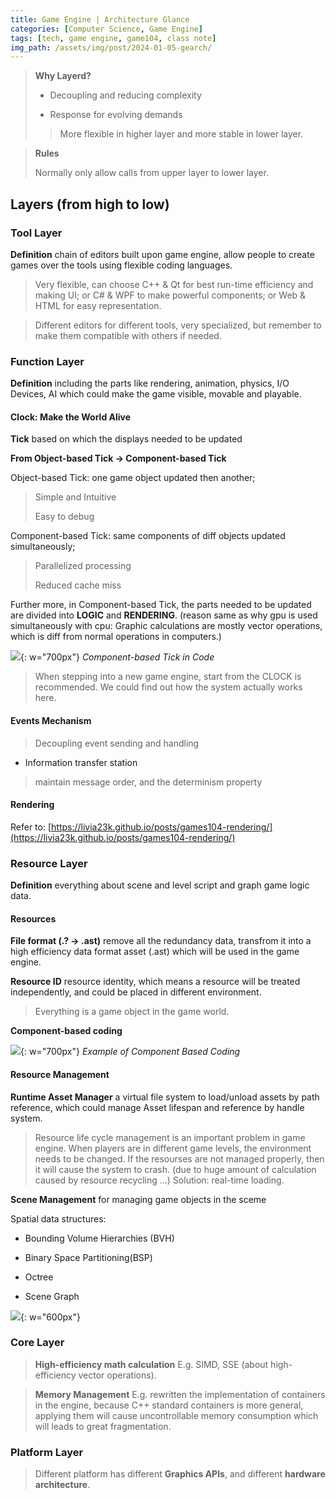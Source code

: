 ```yaml
---
title: Game Engine | Architecture Glance
categories: [Computer Science, Game Engine]
tags: [tech, game engine, game104, class note]
img_path: /assets/img/post/2024-01-05-gearch/
---
```



> **Why Layerd?**
>
> - Decoupling and reducing complexity
> 
> - Response for evolving demands
> 
> > More flexible in higher layer and more stable in lower layer.

> **Rules**
>
> Normally only allow calls from upper layer to lower layer.



## Layers (from high to low)


### Tool Layer

**Definition** chain of editors built upon game engine, allow people to create games over the tools using flexible coding languages.

> Very flexible, can choose C++ & Qt for best run-time efficiency and making UI; or C# & WPF to make powerful components; or Web & HTML for easy representation.

> Different editors for different tools, very specialized, but remember to make them compatible with others if needed.


### Function Layer

**Definition** including the parts like rendering, animation, physics, I/O Devices, AI which could make the game visible, movable and playable.

#### Clock: Make the World Alive

**Tick** based on which the displays needed to be updated

**From Object-based Tick -> Component-based Tick**

Object-based Tick: one game object updated then another;

> Simple and Intuitive
>
> Easy to debug

Component-based Tick: same components of diff objects updated simultaneously;

> Parallelized processing
>
> Reduced cache miss

Further more, in Component-based Tick, the parts needed to be updated are divided into **LOGIC** and **RENDERING**. (reason same as why gpu is used simultaneously with cpu: Graphic calculations are mostly vector operations, which is diff from normal operations in computers.)

![](tick.png){: w="700px"}
_Component-based Tick in Code_

> When stepping into a new game engine, start from the CLOCK is recommended. We could find out how the system actually works here.

#### Events Mechanism

> Decoupling event sending and handling

- Information transfer station

> maintain message order, and the determinism property


#### Rendering

Refer to: [https://livia23k.github.io/posts/games104-rendering/](https://livia23k.github.io/posts/games104-rendering/)


### Resource Layer

**Definition** everything about scene and level script and graph game logic data.

#### Resources

**File format (.? -> .ast)** remove all the redundancy data, transfrom it into a high efficiency data format asset (.ast) which will be used in the game engine.

**Resource ID** resource identity, which means a resource will be treated independently, and could be placed in different environment.

> Everything is a game object in the game world.

**Component-based coding**

![](cbc.png){: w="700px"}
_Example of Component Based Coding_

#### Resource Management

**Runtime Asset Manager** a virtual file system to load/unload assets by path reference, which could manage Asset lifespan and reference by handle system.

> Resource life cycle management is an important problem in game engine. When players are in different game levels, the environment needs to be changed. If the resourses are not managed properly, then it will cause the system to crash. (due to huge amount of calculation caused by resource recycling ...) Solution: real-time loading.

**Scene Management** for managing game objects in the sceme

Spatial data structures:

- Bounding Volume Hierarchies (BVH)

- Binary Space Partitioning(BSP)

- Octree

- Scene Graph

![](smds.png){: w="600px"}




### Core Layer

> **High-efficiency math calculation** E.g. SIMD, SSE (about high-efficiency vector operations).

> **Memory Management** E.g. rewritten the implementation of containers in the engine, because C++ standard containers is more general, applying them will cause uncontrollable memory consumption which will leads to great fragmentation.


### Platform Layer

> Different platform has different **Graphics APIs**, and different **hardware architecture**. 

